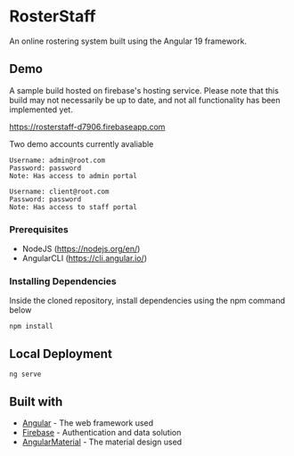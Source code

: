 # RosterStaff

An online rostering system built using the Angular 19
framework.

## Demo
A sample build hosted on firebase's hosting service. Please note that this build may not necessarily be up to date, and not all functionality has been implemented yet.

https://rosterstaff-d7906.firebaseapp.com

Two demo accounts currently avaliable
```
Username: admin@root.com
Password: password
Note: Has access to admin portal
```

```
Username: client@root.com
Password: password
Note: Has access to staff portal
```

### Prerequisites

- NodeJS (https://nodejs.org/en/)
- AngularCLI (https://cli.angular.io/)

### Installing Dependencies

Inside the cloned repository, install dependencies using the npm command below

```
npm install
```

## Local Deployment

```
ng serve
```

## Built with

* [Angular](https://angular.io/) - The web framework used
* [Firebase](https://firebase.google.com/) - Authentication and data solution
* [AngularMaterial](https://material.angular.io/) - The material design used
